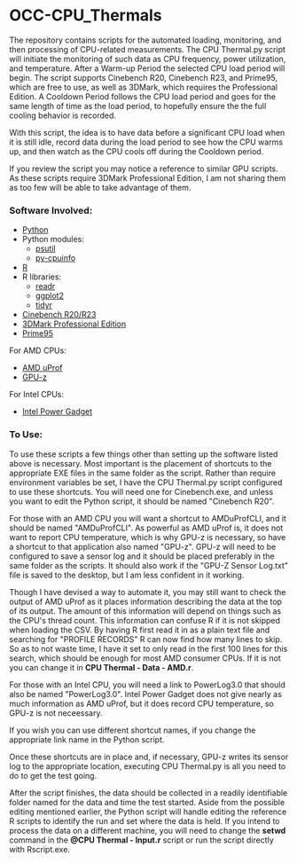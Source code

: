 # OCC-CPU_Thermals

The repository contains scripts for the automated loading, monitoring, and then processing of CPU-related measurements.
The CPU Thermal.py script will initiate the monitoring of such data as CPU frequency, power utilization, and temperature.
After a Warm-up Period the selected CPU load period will begin.
The script supports Cinebench R20, Cinebench R23, and Prime95, which are free to use, as well as 3DMark, which requires the Professional Edition.
A Cooldown Period follows the CPU load period and goes for the same length of time as the load period, to hopefully ensure the the full cooling behavior is recorded.

With this script, the idea is to have data before a significant CPU load when it is still idle, record data during the load period to see how the CPU warms up, and then watch as the CPU cools off during the Cooldown period.

If you review the script you may notice a reference to similar GPU scripts.
As these scripts require 3DMark Professional Edition, I am not sharing them as too few will be able to take advantage of them.

### Software Involved:

- [Python](https://www.python.org/)
- Python modules:
	- [psutil](https://pypi.org/project/psutil/)
	- [py-cpuinfo](https://pypi.org/project/py-cpuinfo/)
- [R](https://www.r-project.org)
- R libraries:
	- [readr](https://readr.tidyverse.org/)
	- [ggplot2](https://ggplot2.tidyverse.org/index.html)
	- [tidyr](https://tidyr.tidyverse.org/)
- [Cinebench R20/R23](https://www.maxon.net/en-us/support/downloads/)
- [3DMark Professional Edition](https://benchmarks.ul.com/3dmark)
- [Prime95](https://www.mersenne.org/)

For AMD CPUs:
- [AMD uProf](https://developer.amd.com/amd-uprof/)
- [GPU-z](https://www.techpowerup.com/gpuz/)

For Intel CPUs:
- [Intel Power Gadget](https://software.intel.com/en-us/articles/intel-power-gadget)

### To Use:

To use these scripts a few things other than setting up the software listed above is necessary.
Most important is the placement of shortcuts to the appropriate EXE files in the same folder as the script.
Rather than require environment variables be set, I have the CPU Thermal.py script configured to use these shortcuts.
You will need one for Cinebench.exe, and unless you want to edit the Python script, it should be named "Cinebench R20".

For those with an AMD CPU you will want a shortcut to AMDuProfCLI, and it should be named "AMDuProfCLI".
As powerful as AMD uProf is, it does not want to report CPU temperature, which is why GPU-z is necessary, so have a shortcut to that application also named "GPU-z".
GPU-z will need to be configured to save a sensor log and it should be placed preferably in the same folder as the scripts.
It should also work if the "GPU-Z Sensor Log.txt" file is saved to the desktop, but I am less confident in it working.

Though I have devised a way to automate it, you may still want to check the output of AMD uProf as it places information describing the data at the top of its output.
The amount of this information will depend on things such as the CPU's thread count.
This information can confuse R if it is not skipped when loading the CSV.
By having R first read it in as a plain text file and searching for "PROFILE RECORDS" R can now find how many lines to skip.
So as to not waste time, I have it set to only read in the first 100 lines for this search, which should be enough for most AMD consumer CPUs.
If it is not you can change it in **CPU Thermal - Data - AMD.r**.

For those with an Intel CPU, you will need a link to PowerLog3.0 that should also be named "PowerLog3.0".
Intel Power Gadget does not give nearly as much information as AMD uProf, but it does record CPU temperature, so GPU-z is not neceessary.

If you wish you can use different shortcut names, if you change the appropriate link name in the Python script.

Once these shortcuts are in place and, if necessary, GPU-z writes its sensor log to the appropriate location, executing CPU Thermal.py is all you need to do to get the test going.

After the script finishes, the data should be collected in a readily identifiable folder named for the data and time the test started.
Aside from the possible editing mentioned earlier, the Python script will handle editing the reference R scripts to identify the run and set where the data is held.
If you intend to process the data on a different machine, you will need to change the **setwd** command in the **@CPU Thermal - Input.r** script or run the script directly with Rscript.exe.